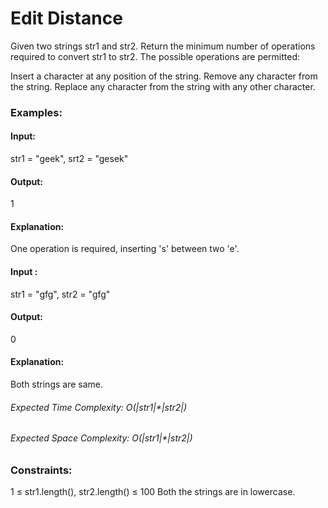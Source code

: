 # Edit Distance
Given two strings str1 and str2. Return the minimum number of operations required to convert str1 to str2.
The possible operations are permitted:

Insert a character at any position of the string.
Remove any character from the string.
Replace any character from the string with any other character.

### Examples:
#### Input: 
str1 = "geek", srt2 = "gesek"
#### Output:
1
#### Explanation:
One operation is required, inserting 's' between two 'e'.

#### Input :
str1 = "gfg", str2 = "gfg"
#### Output:
0
#### Explanation:
Both strings are same.

###### Expected Time Complexity: O(|str1|*|str2|)
###### Expected Space Complexity: O(|str1|*|str2|)

### Constraints:
1 ≤ str1.length(), str2.length() ≤ 100
Both the strings are in lowercase.


